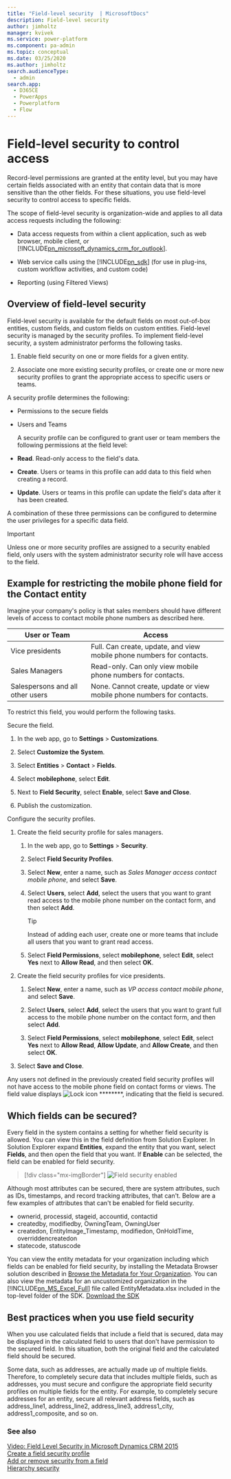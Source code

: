 ```yaml
---
title: "Field-level security  | MicrosoftDocs"
description: Field-level security 
author: jimholtz
manager: kvivek
ms.service: power-platform
ms.component: pa-admin
ms.topic: conceptual
ms.date: 03/25/2020
ms.author: jimholtz
search.audienceType: 
  - admin
search.app:
  - D365CE
  - PowerApps
  - Powerplatform
  - Flow
---
```

# Field-level security to control access

<!-- legacy procedure -->

Record-level permissions are granted at the entity level, but you may have certain fields associated with an entity that contain data that is more sensitive than the other fields. For these situations, you use field-level security to control access to specific fields.  
  
 The scope of field-level security is organization-wide and applies to all data access requests including the following:  
  
- Data access requests from within a client application, such as web browser, mobile client, or [!INCLUDE[pn_microsoft_dynamics_crm_for_outlook](../includes/pn-microsoft-dynamics-crm-for-outlook.md)].  
  
- Web service calls using the [!INCLUDE[pn_sdk](../includes/pn-sdk.md)] (for use in plug-ins, custom workflow activities, and custom code)  
  
- Reporting (using Filtered Views)  
  
<a name="BKMK_Overview"></a>   
## Overview of field-level security  
 Field-level security is available for the default fields on most out-of-box entities, custom fields, and custom fields on custom entities. Field-level security is managed by the security profiles. To implement field-level security, a system administrator performs the following tasks.  
  
1.  Enable field security on one or more fields for a given entity.  
  
2.  Associate one more existing security profiles, or create one or more new security profiles to grant the appropriate access to specific users or teams.  
  
A security profile determines the following:  
  
- Permissions to the secure fields  
  
- Users and Teams  
  
  A security profile can be configured to grant user or team members the following permissions at the field level:  
  
- **Read**. Read-only access to the field's data.  
  
- **Create**. Users or teams in this profile can add data to this field when creating a record.  
  
- **Update**. Users or teams in this profile can update the field's data after it has been created.  
  
A combination of these three permissions can be configured to determine the user privileges for a specific data field.  
  
> [!IMPORTANT]
>  Unless one or more security profiles are assigned to a security enabled field, only users with the system administrator security role will have access to the field.  
  
<a name="BKMK_FLSexample"></a>   
## Example for restricting the mobile phone field for the Contact entity  
 Imagine your company's policy is that sales members should have different levels of access to contact mobile phone numbers as described here.  
  
|User or Team|Access|  
|------------------|------------|  
|Vice presidents|Full. Can create, update, and view mobile phone numbers for contacts.|  
|Sales Managers|Read-only. Can only view mobile phone numbers for contacts.|  
|Salespersons and all other users|None. Cannot create, update or view mobile phone numbers for contacts.|  
  
 To restrict this field, you would perform the following tasks.  
  
 Secure the field.  
  
1. In the web app, go to **Settings** > **Customizations**.
  
2. Select **Customize the System**.  
  
3. Select **Entities** > **Contact** > **Fields**.  
  
4. Select **mobilephone**, select **Edit**.  
  
5. Next to **Field Security**, select **Enable**, select **Save and Close**.  
  
6. Publish the customization.  

Configure the security profiles.  
  
1. Create the field security profile for sales managers.  
  
   1. In the web app, go to **Settings** > **Security**.
  
   2. Select **Field Security Profiles**.  
  
   3. Select **New**, enter a name, such as *Sales Manager access contact mobile phone*, and select **Save**.  
  
   4. Select **Users**, select **Add**, select the users that you want to grant read access to the mobile phone number on the contact form, and then select **Add**.  
  
      > [!TIP]
      >  Instead of adding each user, create one or more teams that include all users that you want to grant read access.  
  
   5. Select **Field Permissions**, select **mobilephone**, select **Edit**, select **Yes** next to **Allow Read**, and then select **OK**.  
  
2. Create the field security profiles for vice presidents.  
  
   1.  Select **New**, enter a name, such as *VP access contact mobile phone*, and select **Save**.  
  
   2.  Select **Users**, select **Add**, select the users that you want to grant full access to the mobile phone number on the contact form, and then select **Add**.  
  
   3.  Select **Field Permissions**, select **mobilephone**, select **Edit**, select **Yes** next to **Allow Read**, **Allow Update**, and **Allow Create**, and then select **OK**.  
  
3. Select **Save and Close**.  
  
Any users not defined in the previously created field security profiles will not have access to the mobile phone field on contact forms or views. The field value displays ![Lock icon](../admin/media/admin-field-level-security-lock.png "Lock icon") ********, indicating that the field is secured.  
  
<a name="BKMK_FLS_fields"></a>   
## Which fields can be secured?  
 Every field in the system contains a setting for whether field security is allowed. You can view this in the field definition from Solution Explorer. In Solution Explorer expand **Entities**, expand the entity that you want, select **Fields**, and then open the field that you want. If **Enable** can be selected, the field can be enabled for field security. 

> [!div class="mx-imgBorder"] 
> ![](media/field-security-enabled.png "Field security enabled")
 
Although most attributes can be secured, there are system attributes, such as IDs, timestamps, and record tracking attributes, that can't. Below are a few examples of attributes that can't be enabled for field security. 
-    ownerid, processid, stageid, accountid, contactid
-    createdby, modifiedby, OwningTeam, OwningUser
- createdon, EntityImage_Timestamp, modifiedon, OnHoldTime, overriddencreatedon
-    statecode, statuscode

You can view the entity metadata for your organization including which fields can be enabled for field security, by installing the Metadata Browser solution described in [Browse the Metadata for Your Organization](https://docs.microsoft.com/powerapps/developer/common-data-service/browse-your-metadata). You can also view the metadata for an uncustomized organization in the [!INCLUDE[pn_MS_Excel_Full](../includes/pn-ms-excel-full.md)] file called EntityMetadata.xlsx included in the top-level folder of the SDK. [Download the SDK](https://go.microsoft.com/fwlink/p/?LinkId=691153)  
   
<a name="BKMK_FLSbestprac"></a>   
## Best practices when you use field security  
 When you use calculated fields that include a field that is secured, data may be displayed in the calculated field to users that don't have permission to the secured field. In this situation, both the original field and the calculated field should be secured.  
  
 Some data, such as addresses, are actually made up of multiple fields. Therefore, to completely secure data that includes multiple fields, such as addresses, you must secure and configure the appropriate field security profiles on multiple fields for the entity. For example, to completely secure addresses for an entity, secure all relevant address fields, such as address_line1, address_line2, address_line3, address1_city, address1_composite, and so on.  
  
### See also  
 [Video: Field Level Security in Microsoft Dynamics CRM 2015](https://www.youtube.com/watch?v=Czc9sKvWd9k&list=UUem1HuioGqKEn8Li3l4DIYQ)   
 [Create a field security profile](set-up-security-permissions-field.md)   
 [Add or remove security from a field](enable-disable-security-field.md)   
 [Hierarchy security](../admin/hierarchy-security.md)
